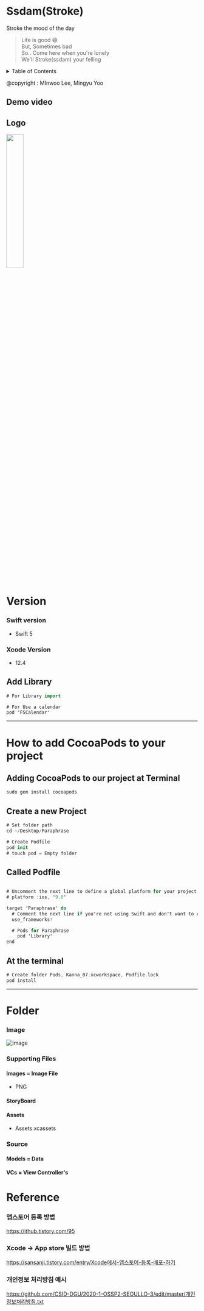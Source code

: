 # Ssdam(Stroke)


Stroke the mood of the day
> Life is good :smile:   
> But, Sometimes bad  
> So.. Come here when you're lonely  
> We'll Stroke(ssdam) your felling  

     
<details>
    <summary>Table of Contents</summary>

[1.Demo video](#demo-video)    
[2.Logo](#logo)    
[3.Version](#version)    
[4.Folder](#folder)
[5.Reference](#reference)


</details>
    
@copyright : MInwoo Lee, Mingyu Yoo
    
## Demo video

## Logo
<img src="https://user-images.githubusercontent.com/46651965/108586872-58606b00-7394-11eb-87db-a2efb79a1680.png" width="30%">

# Version
### Swift version
- Swift 5

### Xcode Version
- 12.4


## Add Library

```swift
# For Library import

# For Use a calendar
pod 'FSCalendar'
```

---

# How to add CocoaPods to your project

## Adding CocoaPods to our project at Terminal

```swift
sudo gem install cocoapods
```

## Create a new Project

```swift
# Set folder path
cd ~/Desktop/Paraphrase

# Create Podfile
pod init   
# touch pod = Empty folder
```

## Called Podfile

```swift

# Uncomment the next line to define a global platform for your project
# platform :ios, '9.0'

target 'Paraphrase' do
  # Comment the next line if you're not using Swift and don't want to use dynamic frameworks
  use_frameworks!

  # Pods for Paraphrase
	pod 'Library'
end
```

## At the terminal

```swift
# Create folder Pods, Kanna_07.xcworkspace, Podfile.lock 
pod install     
```
--- 
# Folder
### Image
![image](https://user-images.githubusercontent.com/46651965/108167033-6d40c280-7138-11eb-81f4-b693d868488b.png)

### Supporting Files

#### Images = Image File
- PNG

#### StoryBoard

#### Assets
- Assets.xcassets

### Source

#### Models = Data
#### VCs = View Controller's

# Reference
### 앱스토어 등록 방법
https://ithub.tistory.com/95

### Xcode → App store 빌드 방법
https://sansanji.tistory.com/entry/Xcode에서-앱스토어-등록-배포-하기

### 개인정보 처리방침 예시
https://github.com/CSID-DGU/2020-1-OSSP2-SEOULLO-3/edit/master/개인정보처리방침.txt

